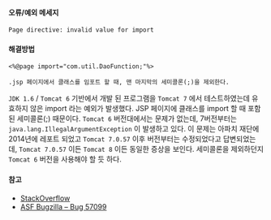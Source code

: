 #### 오류/예외 메세지
```
Page directive: invalid value for import
```

#### 해결방법
```
<%@page import="com.util.DaoFunction;"%>

.jsp 페이지에서 클래스를 임포트 할 때, 맨 마지막의 세미콜론(;)을 제외한다.
```

`JDK 1.6` / `Tomcat 6` 기반에서 개발 된 프로그램을 `Tomcat 7` 에서 테스트하였는데 유효하지 않은 import 라는 예외가 발생했다. JSP 페이지에 클래스를 import 할 때 포함 된 세미콜론(;) 때문이다. `Tomcat 6` 버전대에서는 문제가 없는데, 7버전부터는 `java.lang.IllegalArgumentException` 이 발생하고 있다. 이 문제는 아파치 재단에 2014년에 레포트 되었고 `Tomcat 7.0.57` 이후 버전부터는 수정되었다고 답변되었는데, `Tomcat 7.0.57` 이든 `Tomcat 8` 이든 동일한 증상을 보인다. 세미콜론을 제외하던지 `Tomcat 6` 버전을 사용해야 할 듯 하다.

#### 참고

- [StackOverflow](http://stackoverflow.com/questions/27258336/illegalargumentexception-project-running-on-netbeans-but-not-on-tomcat-as-war)
- [ASF Bugzilla – Bug 57099](https://bz.apache.org/bugzilla/show_bug.cgi?id=57099#c1)